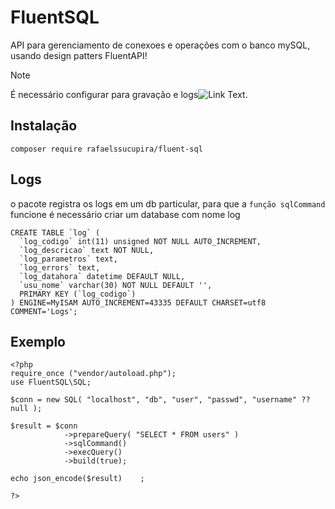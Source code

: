 # FluentSQL
API para gerenciamento de conexoes e operações com o banco mySQL, usando design patters FluentAPI!<br/>
> [!NOTE]
> É necessário configurar para gravação e logs![Link Text](#Logs).
## Instalação
```
composer require rafaelssucupira/fluent-sql
```
## Logs
o pacote registra os logs em um db particular, para que a `função sqlCommand` funcione é necessário criar um database com nome log
```
CREATE TABLE `log` (
  `log_codigo` int(11) unsigned NOT NULL AUTO_INCREMENT,
  `log_descricao` text NOT NULL,
  `log_parametros` text,
  `log_errors` text,
  `log_datahora` datetime DEFAULT NULL,
  `usu_nome` varchar(30) NOT NULL DEFAULT '',
  PRIMARY KEY (`log_codigo`)
) ENGINE=MyISAM AUTO_INCREMENT=43335 DEFAULT CHARSET=utf8 COMMENT='Logs';
```
## Exemplo
```
<?php
require_once ("vendor/autoload.php");
use FluentSQL\SQL;

$conn = new SQL( "localhost", "db", "user", "passwd", "username" ?? null );

$result = $conn
            ->prepareQuery( "SELECT * FROM users" )
            ->sqlCommand()
            ->execQuery()
            ->build(true);

echo json_encode($result)    ;

?>
```

